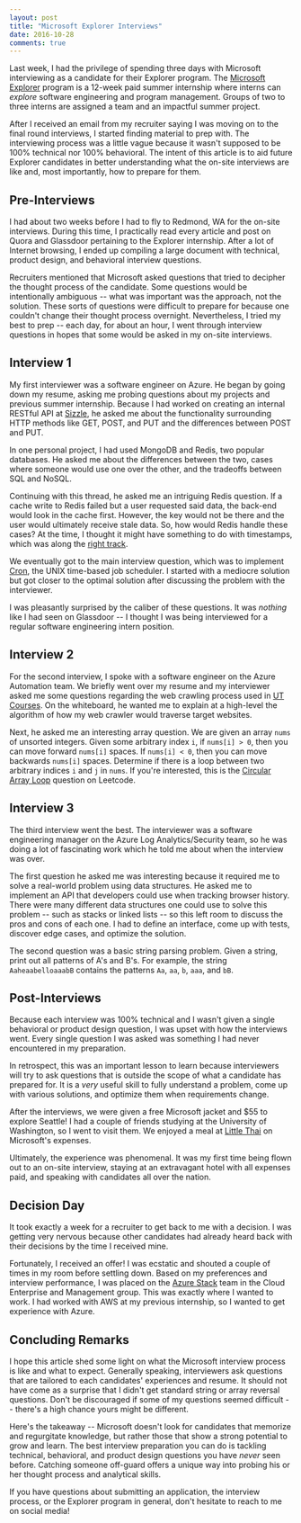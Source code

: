 ```yaml
---
layout: post
title: "Microsoft Explorer Interviews"
date: 2016-10-28
comments: true
---
```


Last week, I had the privilege of spending three days with Microsoft interviewing as a candidate for their Explorer program. The [Microsoft Explorer](https://careers.microsoft.com/students/explore) program is a 12-week paid summer internship where interns can _explore_ software engineering and program management. Groups of two to three interns are assigned a team and an impactful summer project.

After I received an email from my recruiter saying I was moving on to the final round interviews, I started finding material to prep with. The interviewing process was a little vague because it wasn't supposed to be 100% technical nor 100% behavioral. The intent of this article is to aid future Explorer candidates in better understanding what the on-site interviews are like and, most importantly, how to prepare for them.

## Pre-Interviews

I had about two weeks before I had to fly to Redmond, WA for the on-site interviews. During this time, I practically read every article and post on Quora and Glassdoor pertaining to the Explorer internship. After a lot of Internet browsing, I ended up compiling a large document with technical, product design, and behavioral interview questions.

Recruiters mentioned that Microsoft asked questions that tried to decipher the thought process of the candidate. Some questions would be intentionally ambiguous -- what was important was the approach, not the solution. These sorts of questions were difficult to prepare for because one couldn't change their thought process overnight. Nevertheless, I tried my best to prep -- each day, for about an hour, I went through interview questions in hopes that some would be asked in my on-site interviews.


## Interview 1

My first interviewer was a software engineer on Azure. He began by going down my resume, asking me probing questions about my projects and previous summer internship. Because I had worked on creating an internal RESTful API at [Sizzle](https://angel.co/sizzle), he asked me about the functionality surrounding HTTP methods like GET, POST, and PUT and the differences between POST and PUT.

In one personal project, I had used MongoDB and Redis, two popular databases. He asked me about the differences between the two, cases where someone would use one over the other, and the tradeoffs between SQL and NoSQL.

Continuing with this thread, he asked me an intriguing Redis question. If a cache write to Redis failed but a user requested said data, the back-end would look in the cache first. However, the key would not be there and the user would ultimately receive stale data. So, how would Redis handle these cases? At the time, I thought it might have something to do with timestamps, which was along the [right track](https://redis.io/commands/ttl).

We eventually got to the main interview question, which was to implement [Cron](https://en.wikipedia.org/wiki/Cron), the UNIX time-based job scheduler. I started with a mediocre solution but got closer to the optimal solution after discussing the problem with the interviewer.

I was pleasantly surprised by the caliber of these questions. It was _nothing_ like I had seen on Glassdoor -- I thought I was being interviewed for a regular software engineering intern position.

## Interview 2

For the second interview, I spoke with a software engineer on the Azure Automation team. We briefly went over my resume and my interviewer asked me some questions regarding the web crawling process used in [UT Courses](https://github.com/utexasdev/courses). On the whiteboard, he wanted me to explain at a high-level the algorithm of how my web crawler would traverse target websites.

Next, he asked me an interesting array question. We are given an array `nums` of unsorted integers. Given some arbitrary index `i`, if `nums[i] > 0`, then you can move forward `nums[i]` spaces. If `nums[i] < 0`, then you can move backwards `nums[i]` spaces. Determine if there is a loop between two arbitrary indices `i` and `j` in `nums`. If you're interested, this is the [Circular Array Loop](https://leetcode.com/problems/circular-array-loop/description/) question on Leetcode.

## Interview 3

The third interview went the best. The interviewer was a software engineering manager on the Azure Log Analytics/Security team, so he was doing a lot of fascinating work which he told me about when the interview was over.

The first question he asked me was interesting because it required me to solve a real-world problem using data structures. He asked me to implement an API that developers could use when tracking browser history. There were many different data structures one could use to solve this problem -- such as stacks or linked lists -- so this left room to discuss the pros and cons of each one. I had to define an interface, come up with tests, discover edge cases, and optimize the solution.

The second question was a basic string parsing problem. Given a string, print out all patterns of A's and B's. For example, the string `AaheaabelloaaabB` contains the patterns `Aa`, `aa`, `b`, `aaa`, and `bB`.

## Post-Interviews

Because each interview was 100% technical and I wasn't given a single behavioral or product design question, I was upset with how the interviews went. Every single question I was asked was something I had never encountered in my preparation.

In retrospect, this was an important lesson to learn because interviewers will try to ask questions that is outside the scope of what a candidate has prepared for. It is a _very_ useful skill to fully understand a problem, come up with various solutions, and optimize them when requirements change.

After the interviews, we were given a free Microsoft jacket and $55 to explore Seattle! I had a couple of friends studying at the University of Washington, so I went to visit them. We enjoyed a meal at [Little Thai](https://www.yelp.com/biz/little-thai-restaurant-seattle) on Microsoft's expenses.

Ultimately, the experience was phenomenal. It was my first time being flown out to an on-site interview, staying at an extravagant hotel with all expenses paid, and speaking with candidates all over the nation.

## Decision Day

It took exactly a week for a recruiter to get back to me with a decision. I was getting very nervous because other candidates had already heard back with their decisions by the time I received mine.

Fortunately, I received an offer! I was ecstatic and shouted a couple of times in my room before settling down. Based on my preferences and interview performance, I was placed on the [Azure Stack](https://azure.microsoft.com/en-us/overview/azure-stack/) team in the Cloud Enterprise and Management group. This was exactly where I wanted to work. I had worked with AWS at my previous internship, so I wanted to get experience with Azure.

## Concluding Remarks

I hope this article shed some light on what the Microsoft interview process is like and what to expect. Generally speaking, interviewers ask questions that are tailored to each candidates' experiences and resume. It should not have come as a surprise that I didn't get standard string or array reversal questions. Don't be discouraged if some of my questions seemed difficult -- there's a high chance yours might be different.

Here's the takeaway -- Microsoft doesn't look for candidates that memorize and regurgitate knowledge, but rather those that show a strong potential to grow and learn. The best interview preparation you can do is tackling technical, behavioral, and product design questions you have _never_ seen before. Catching someone off-guard offers a unique way into probing his or her thought process and analytical skills.

If you have questions about submitting an application, the interview process, or the Explorer program in general, don't hesitate to reach to me on social media!
